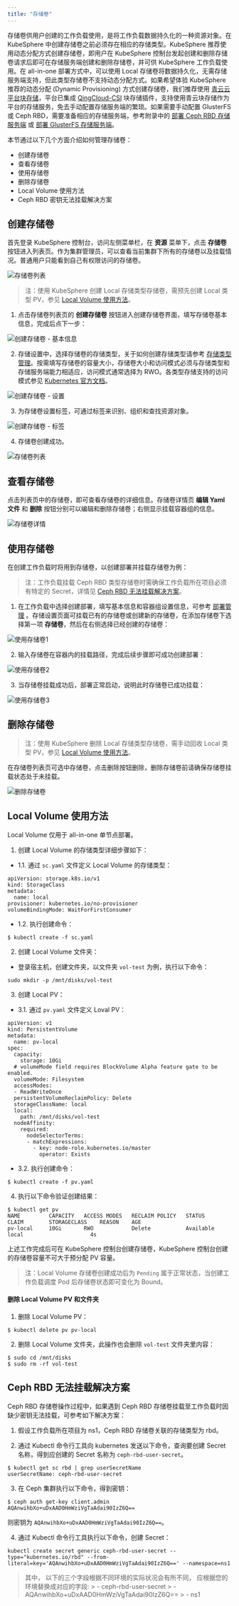 ```yaml
---
title: "存储卷"
---
```


存储卷供用户创建的工作负载使用，是将工作负载数据持久化的一种资源对象。在 KubeSphere 中创建存储卷之前必须存在相应的存储类型。KubeSphere 推荐使用动态分配方式创建存储卷，即用户在 KubeSphere 控制台发起创建和删除存储卷请求后即可在存储服务端创建和删除存储卷，并可供 KubeSphere 工作负载使用。在 all-in-one 部署方式中，可以使用 Local 存储卷将数据持久化，无需存储服务端支持，但此类型存储卷不支持动态分配方式。如果希望体验 KubeSphere 推荐的动态分配 (Dynamic Provisioning) 方式创建存储卷，我们推荐使用 [青云云平台块存储](https://docs.qingcloud.com/product/storage/volume/)，平台已集成 [QingCloud-CSI](https://github.com/yunify/qingcloud-csi/blob/master/README_zh.md) 块存储插件，支持使用青云块存储作为平台的存储服务，免去手动配置存储服务端的繁琐。如果需要手动配置 GlusterFS 或 Ceph RBD，需要准备相应的存储服务端，参考附录中的 [部署 Ceph RBD 存储服务端](../https://docs.kubesphere.io/express/zh-CN/ceph-ks-install/) 或 [部署 GlusterFS 存储服务端](../https://docs.kubesphere.io/express/zh-CN/glusterfs-ks-install/)。

本节通过以下几个方面介绍如何管理存储卷：

- 创建存储卷
- 查看存储卷
- 使用存储卷
- 删除存储卷
- Local Volume 使用方法
- Ceph RBD 密钥无法挂载解决方案


## 创建存储卷

首先登录 KubeSphere 控制台，访问左侧菜单栏，在 **资源** 菜单下，点击 **存储卷** 按钮进入列表页。作为集群管理员，可以查看当前集群下所有的存储卷以及挂载情况。普通用户只能看到自己有权限访问的存储卷。
    
![存储卷列表](/pvc-pvclist.png)

> 注：使用 KubeSphere 创建 Local 存储类型存储卷，需预先创建 Local 类型 PV，参见 [Local Volume 使用方法](/express/zh-CN/manage-storages/#local-volume-使用方法)。

1. 点击存储卷列表页的 **创建存储卷** 按钮进入创建存储卷界面，填写存储卷基本信息，完成后点下一步：

![创建存储卷 - 基本信息](/pvc-create1.png)

2. 存储设置中，选择存储卷的存储类型，关于如何创建存储类型请参考 [存储类型管理](/express/zh-CN/manage-storageclasses/)。按需填写存储卷的容量大小，存储卷大小和访问模式必须与存储类型和存储服务端能力相适应，访问模式通常选择为 RWO。各类型存储支持的访问模式参见 [Kubernetes 官方文档](https://kubernetes.io/docs/concepts/storage/persistent-volumes/#types-of-persistent-volumes)。

![创建存储卷 - 设置](/pvc-create2.png)

3. 为存储卷设置标签，可通过标签来识别、组织和查找资源对象。

![创建存储卷 - 标签](/pvc-create3.png)

4. 存储卷创建成功。

![存储卷列表](/pvc-pvclist.png)

## 查看存储卷

点击列表页中的存储卷，即可查看存储卷的详细信息。存储卷详情页 **编辑 Yaml 文件** 和 **删除** 按钮分别可以编辑和删除存储卷；右侧显示挂载容器组的信息。

![存储卷详情](/pvc-detail.png)


## 使用存储卷

在创建工作负载时将用到存储卷，以创建部署并挂载存储卷为例：

> 注：工作负载挂载 Ceph RBD 类型存储卷时需确保工作负载所在项目必须有特定的 Secret，详情见 [Ceph RBD 无法挂载解决方案](/express/zh-CN/manage-storages/#ceph-rbd-无法挂载解决方案)。

1. 在工作负载中选择创建部署，填写基本信息和容器组设置信息，可参考 [部署管理](/express/zh-CN/manage-deployments/) 。存储设置页面可挂载已有的存储卷或创建新的存储卷，在添加存储卷下选择第一项 **存储卷**，然后在右侧选择已经创建的存储卷：


![使用存储卷1](/pvc-mount2.png)

2. 输入存储卷在容器内的挂载路径，完成后续步骤即可成功创建部署：

![使用存储卷2](/pvc-mount3.png)


3. 当存储卷挂载成功后，部署正常启动，说明此时存储卷已成功挂载：

![使用存储卷3](/pvc-deploylist.png)


## 删除存储卷

> 注：使用 KubeSphere 删除 Local 存储类型存储卷，需手动回收 Local 类型 PV，参见 [Local Volume 使用方法](/express/zh-CN/manage-storages/#local-volume-使用方法)。

在存储卷列表页可选中存储卷，点击删除按钮删除，删除存储卷前请确保存储卷挂载状态处于未挂载。


![删除存储卷](/pvc-deletepvc.png)

## Local Volume 使用方法

Local Volume 仅用于 all-in-one 单节点部署。

1. 创建 Local Volume 的存储类型详细步骤如下：


- 1.1. 通过 `sc.yaml` 文件定义 Local Volume 的存储类型：

```
apiVersion: storage.k8s.io/v1
kind: StorageClass
metadata:
  name: local
provisioner: kubernetes.io/no-provisioner
volumeBindingMode: WaitForFirstConsumer
```

- 1.2. 执行创建命令：

```
$ kubectl create -f sc.yaml
```

2. 创建 Local Volume 文件夹：


*  登录宿主机，创建文件夹，以文件夹 `vol-test` 为例，执行以下命令：

```
sudo mkdir -p /mnt/disks/vol-test
```

3. 创建 Local PV：


- 3.1. 通过 `pv.yaml` 文件定义 Loval PV：

```
apiVersion: v1
kind: PersistentVolume
metadata:
  name: pv-local
spec:
  capacity:
    storage: 10Gi 
  # volumeMode field requires BlockVolume Alpha feature gate to be enabled.
  volumeMode: Filesystem
  accessModes:
  - ReadWriteOnce
  persistentVolumeReclaimPolicy: Delete
  storageClassName: local
  local:
    path: /mnt/disks/vol-test
  nodeAffinity:
    required:
      nodeSelectorTerms:
      - matchExpressions:
        - key: node-role.kubernetes.io/master
          operator: Exists
```

- 3.2. 执行创建命令：

```
$ kubectl create -f pv.yaml
```

4. 执行以下命令验证创建结果：

```
$ kubectl get pv
NAME         CAPACITY   ACCESS MODES   RECLAIM POLICY   STATUS      CLAIM        STORAGECLASS    REASON    AGE
pv-local     10Gi       RWO            Delete           Available                local                     4s
```

上述工作完成后可在 KubeSphere 控制台创建存储卷，KubeSphere 控制台创建的存储卷容量不可大于预分配 PV 容量。

> 注：Local Volume 存储卷创建成功后为 `Pending` 属于正常状态，当创建工作负载调度 Pod 后存储卷状态即可变化为 Bound。

#### 删除 Local Volume PV 和文件夹
1. 删除 Local Volume PV：

```
$ kubectl delete pv pv-local
```

2. 删除 Local Volume 文件夹，此操作也会删除 `vol-test` 文件夹里内容：

```
$ sudo cd /mnt/disks
$ sudo rm -rf vol-test
```


## Ceph RBD 无法挂载解决方案

Ceph RBD 存储卷操作过程中，如果遇到 Ceph RBD 存储卷挂载至工作负载时因缺少密钥无法挂载，可参考如下解决方案：

1. 假设工作负载所在项目为 ns1，Ceph RBD 存储卷关联的存储类型为 rbd。

2. 通过 Kubectl 命令行工具向 kubernetes 发送以下命令，查询要创建 Secret 名称，得到应创建的 Secret 名称为 `ceph-rbd-user-secret`。

```
$ kubectl get sc rbd | grep userSecretName
userSecretName: ceph-rbd-user-secret
```


3. 在 Ceph 集群执行以下命令，得到密钥：

```
$ ceph auth get-key client.admin
AQAnwihbXo+uDxAAD0HmWziVgTaAdai90IzZ6Q==
```
则密钥为 `AQAnwihbXo+uDxAAD0HmWziVgTaAdai90IzZ6Q==`。

4. 通过 Kubectl 命令行工具执行以下命令，创建 Secret：


```
kubectl create secret generic ceph-rbd-user-secret --type="kubernetes.io/rbd" --from-literal=key='AQAnwihbXo+uDxAAD0HmWziVgTaAdai90IzZ6Q==' --namespace=ns1
```

> 其中， 以下的三个字段根据不同环境的实际状况会有所不同， 应根据您的环境替换成对应的字段:
       > - ceph-rbd-user-secret
       > - AQAnwihbXo+uDxAAD0HmWziVgTaAdai90IzZ6Q==
       > - ns1

